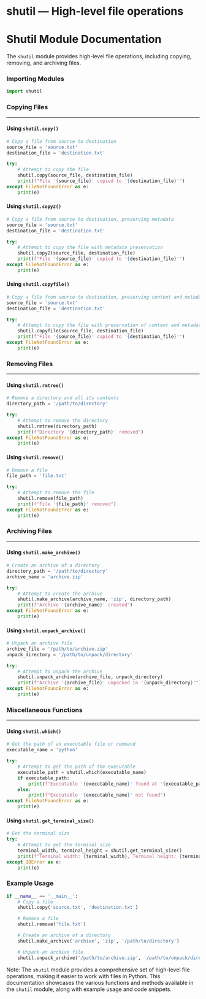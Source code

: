 # shutil — High-level file operations

**Shutil Module Documentation**
=====================================

The `shutil` module provides high-level file operations, including copying, removing, and archiving files.

### Importing Modules
```python
import shutil
```

### Copying Files
-------------------

#### Using `shutil.copy()`
```python
# Copy a file from source to destination
source_file = 'source.txt'
destination_file = 'destination.txt'

try:
    # Attempt to copy the file
    shutil.copy(source_file, destination_file)
    print(f"File '{source_file}' copied to '{destination_file}'")
except FileNotFoundError as e:
    print(e)
```

#### Using `shutil.copy2()`
```python
# Copy a file from source to destination, preserving metadata
source_file = 'source.txt'
destination_file = 'destination.txt'

try:
    # Attempt to copy the file with metadata preservation
    shutil.copy2(source_file, destination_file)
    print(f"File '{source_file}' copied to '{destination_file}'")
except FileNotFoundError as e:
    print(e)
```

#### Using `shutil.copyfile()`
```python
# Copy a file from source to destination, preserving content and metadata
source_file = 'source.txt'
destination_file = 'destination.txt'

try:
    # Attempt to copy the file with preservation of content and metadata
    shutil.copyfile(source_file, destination_file)
    print(f"File '{source_file}' copied to '{destination_file}'")
except FileNotFoundError as e:
    print(e)
```

### Removing Files
-----------------

#### Using `shutil.rmtree()`
```python
# Remove a directory and all its contents
directory_path = '/path/to/directory'

try:
    # Attempt to remove the directory
    shutil.rmtree(directory_path)
    print(f"Directory '{directory_path}' removed")
except FileNotFoundError as e:
    print(e)
```

#### Using `shutil.remove()`
```python
# Remove a file
file_path = 'file.txt'

try:
    # Attempt to remove the file
    shutil.remove(file_path)
    print(f"File '{file_path}' removed")
except FileNotFoundError as e:
    print(e)
```

### Archiving Files
-----------------

#### Using `shutil.make_archive()`
```python
# Create an archive of a directory
directory_path = '/path/to/directory'
archive_name = 'archive.zip'

try:
    # Attempt to create the archive
    shutil.make_archive(archive_name, 'zip', directory_path)
    print(f"Archive '{archive_name}' created")
except FileNotFoundError as e:
    print(e)
```

#### Using `shutil.unpack_archive()`
```python
# Unpack an archive file
archive_file = '/path/to/archive.zip'
unpack_directory = '/path/to/unpack/directory'

try:
    # Attempt to unpack the archive
    shutil.unpack_archive(archive_file, unpack_directory)
    print(f"Archive '{archive_file}' unpacked in '{unpack_directory}'")
except FileNotFoundError as e:
    print(e)
```

### Miscellaneous Functions
---------------------------

#### Using `shutil.which()`
```python
# Get the path of an executable file or command
executable_name = 'python'

try:
    # Attempt to get the path of the executable
    executable_path = shutil.which(executable_name)
    if executable_path:
        print(f"Executable '{executable_name}' found at '{executable_path}'")
    else:
        print(f"Executable '{executable_name}' not found")
except FileNotFoundError as e:
    print(e)
```

#### Using `shutil.get_terminal_size()`
```python
# Get the terminal size
try:
    # Attempt to get the terminal size
    terminal_width, terminal_height = shutil.get_terminal_size()
    print(f"Terminal width: {terminal_width}, Terminal height: {terminal_height}")
except IOError as e:
    print(e)
```

### Example Usage
```python
if __name__ == '__main__':
    # Copy a file
    shutil.copy('source.txt', 'destination.txt')

    # Remove a file
    shutil.remove('file.txt')

    # Create an archive of a directory
    shutil.make_archive('archive', 'zip', '/path/to/directory')

    # Unpack an archive file
    shutil.unpack_archive('/path/to/archive.zip', '/path/to/unpack/directory')
```

Note: The `shutil` module provides a comprehensive set of high-level file operations, making it easier to work with files in Python. This documentation showcases the various functions and methods available in the `shutil` module, along with example usage and code snippets.
